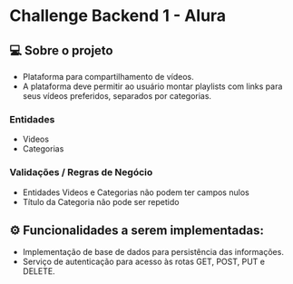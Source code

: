 # Challenge Backend 1 - Alura


## 💻 Sobre o projeto

- Plataforma para compartilhamento de vídeos. 
- A plataforma deve permitir ao usuário montar playlists com links para seus vídeos preferidos, separados por categorias.

### Entidades
- Videos
- Categorias

### Validações / Regras de Negócio
- Entidades Videos e Categorias não podem ter campos nulos
- Título da Categoria não pode ser repetido 


## ⚙️ Funcionalidades a serem implementadas:

- Implementação de base de dados para persistência das informações.
- Serviço de autenticação para acesso às rotas GET, POST, PUT e DELETE.


